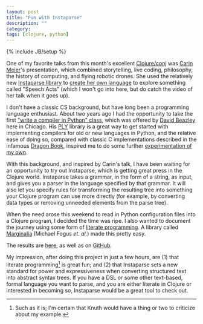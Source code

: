 ```yaml
---
layout: post
title: "Fun with Instaparse"
description: ""
category: 
tags: [clojure, python]
---
```

{% include JB/setup %}

One of my favorite talks from this month's excellent
[Clojure/conj](http://clojure-conj.org/) was [Carin
Meier](http://gigasquid.github.io/)'s presentation, which combined
storytelling, live coding, philosophy, the history of computing, and
flying robotic drones. She used the relatively new [Instaparse
library](https://github.com/Engelberg/instaparse) to [create her own
language](http://gigasquidsoftware.com/wordpress/?p=689) to explore
something called "Speech Acts" (which I won't go into here, but do
catch the video of her talk when it goes up).

I don't have a classic CS background, but have long been a programming
language enthusiast. About two years ago I had the opportunity to take
the first ["write a compiler in Python"
class](http://dabeaz.blogspot.com/2012/01/compiler-experiment-begins.html), which was
offered by [David Beazley](http://dabeaz.com) here in Chicago. His
[PLY](http://www.dabeaz.com/ply/index.html) library is a great way to
get started with implementing compilers for old or new languages in
Python, and the relative ease of doing so, compared with classic C
implementations described in the infamous [Dragon
Book](http://www.amazon.com/Compilers-Principles-Techniques-Alfred-Aho/dp/0201100886),
inspired me to do some further [experimentation of my
own](https://github.com/eigenhombre/PyClojure).

With this background, and inspired by Carin's talk, I have been
waiting for an opportunity to try out Instaparse, which is getting
great press in the Clojure world. Instaparse takes a grammar, in the
form of a string, as input, and gives you a parser in the language
specified by that grammar. It will also let you specify rules for
transforming the resulting tree into something your Clojure program
can use more directly (for example, by converting data types or removing
unneeded elements from the parse tree).

When the need arose this weekend to read in Python configuration files
into a Clojure program, I decided the time was ripe. I also wanted to
document the journey using some form of [literate
programming](http://en.wikipedia.org/wiki/Literate_programming). A
library called [Marginalia](https://github.com/gdeer81/marginalia)
(Michael Fogus *et. al.*) made this pretty easy.

The results are
[here](http://eigenhombre.com/semi-literate-programming/parsepy.html),
as well as on [GitHub](https://github.com/eigenhombre/parsepy).

My impression, after doing this project in just a few hours, are (1)
that literate programming[^1] is great fun; and (2) that Instaparse sets a
new standard for power and expressiveness when converting structured
text into abstract syntax trees. If you have a DSL or some other
text-based, formal language you want to parse, and you are either
literate in Clojure or interested in becoming so, Instaparse would be
a great tool to check out.

[^1]: Such as it is; I'm certain that Knuth would have a thing or two to criticize about my example.

